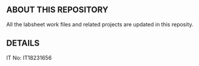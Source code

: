 ## ABOUT THIS REPOSITORY

All the labsheet work files and related projects are updated in this reposity.


## DETAILS

IT No: IT18231656